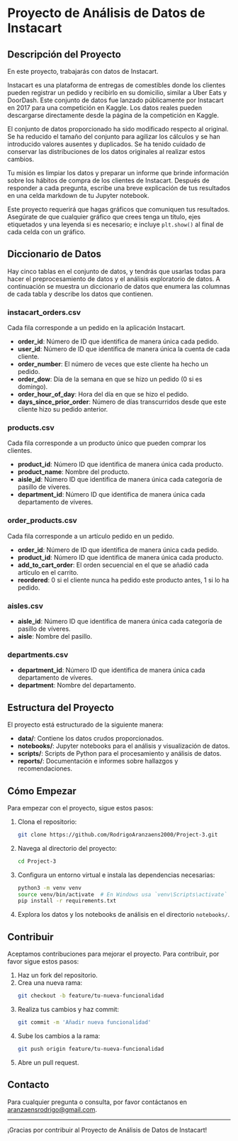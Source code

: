 # Proyecto de Análisis de Datos de Instacart

## Descripción del Proyecto

En este proyecto, trabajarás con datos de Instacart.

Instacart es una plataforma de entregas de comestibles donde los clientes pueden registrar un pedido y recibirlo en su domicilio, similar a Uber Eats y DoorDash. Este conjunto de datos fue lanzado públicamente por Instacart en 2017 para una competición en Kaggle. Los datos reales pueden descargarse directamente desde la página de la competición en Kaggle.

El conjunto de datos proporcionado ha sido modificado respecto al original. Se ha reducido el tamaño del conjunto para agilizar los cálculos y se han introducido valores ausentes y duplicados. Se ha tenido cuidado de conservar las distribuciones de los datos originales al realizar estos cambios.

Tu misión es limpiar los datos y preparar un informe que brinde información sobre los hábitos de compra de los clientes de Instacart. Después de responder a cada pregunta, escribe una breve explicación de tus resultados en una celda markdown de tu Jupyter notebook.

Este proyecto requerirá que hagas gráficos que comuniquen tus resultados. Asegúrate de que cualquier gráfico que crees tenga un título, ejes etiquetados y una leyenda si es necesario; e incluye `plt.show()` al final de cada celda con un gráfico.

## Diccionario de Datos

Hay cinco tablas en el conjunto de datos, y tendrás que usarlas todas para hacer el preprocesamiento de datos y el análisis exploratorio de datos. A continuación se muestra un diccionario de datos que enumera las columnas de cada tabla y describe los datos que contienen.

### instacart_orders.csv

Cada fila corresponde a un pedido en la aplicación Instacart.
- **order_id**: Número de ID que identifica de manera única cada pedido.
- **user_id**: Número de ID que identifica de manera única la cuenta de cada cliente.
- **order_number**: El número de veces que este cliente ha hecho un pedido.
- **order_dow**: Día de la semana en que se hizo un pedido (0 si es domingo).
- **order_hour_of_day**: Hora del día en que se hizo el pedido.
- **days_since_prior_order**: Número de días transcurridos desde que este cliente hizo su pedido anterior.

### products.csv

Cada fila corresponde a un producto único que pueden comprar los clientes.
- **product_id**: Número ID que identifica de manera única cada producto.
- **product_name**: Nombre del producto.
- **aisle_id**: Número ID que identifica de manera única cada categoría de pasillo de víveres.
- **department_id**: Número ID que identifica de manera única cada departamento de víveres.

### order_products.csv

Cada fila corresponde a un artículo pedido en un pedido.
- **order_id**: Número de ID que identifica de manera única cada pedido.
- **product_id**: Número ID que identifica de manera única cada producto.
- **add_to_cart_order**: El orden secuencial en el que se añadió cada artículo en el carrito.
- **reordered**: 0 si el cliente nunca ha pedido este producto antes, 1 si lo ha pedido.

### aisles.csv

- **aisle_id**: Número ID que identifica de manera única cada categoría de pasillo de víveres.
- **aisle**: Nombre del pasillo.

### departments.csv

- **department_id**: Número ID que identifica de manera única cada departamento de víveres.
- **department**: Nombre del departamento.

## Estructura del Proyecto

El proyecto está estructurado de la siguiente manera:

- **data/**: Contiene los datos crudos proporcionados.
- **notebooks/**: Jupyter notebooks para el análisis y visualización de datos.
- **scripts/**: Scripts de Python para el procesamiento y análisis de datos.
- **reports/**: Documentación e informes sobre hallazgos y recomendaciones.

## Cómo Empezar

Para empezar con el proyecto, sigue estos pasos:

1. Clona el repositorio:
    ```bash
    git clone https://github.com/RodrigoAranzaens2000/Project-3.git
    ```

2. Navega al directorio del proyecto:
    ```bash
    cd Project-3
    ```

3. Configura un entorno virtual e instala las dependencias necesarias:
    ```bash
    python3 -m venv venv
    source venv/bin/activate  # En Windows usa `venv\Scripts\activate`
    pip install -r requirements.txt
    ```

4. Explora los datos y los notebooks de análisis en el directorio `notebooks/`.

## Contribuir

Aceptamos contribuciones para mejorar el proyecto. Para contribuir, por favor sigue estos pasos:

1. Haz un fork del repositorio.
2. Crea una nueva rama:
    ```bash
    git checkout -b feature/tu-nueva-funcionalidad
    ```
3. Realiza tus cambios y haz commit:
    ```bash
    git commit -m 'Añadir nueva funcionalidad'
    ```
4. Sube los cambios a la rama:
    ```bash
    git push origin feature/tu-nueva-funcionalidad
    ```
5. Abre un pull request.


## Contacto

Para cualquier pregunta o consulta, por favor contáctanos en [aranzaensrodrigo@gmail.com](mailto:aranzaensrodrigo@gmail.com).

---

¡Gracias por contribuir al Proyecto de Análisis de Datos de Instacart!
